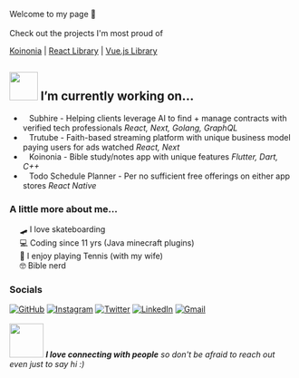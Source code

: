 Welcome to my page 👋 
<br><br>
Check out the projects I'm most proud of

[Koinonia](https://github.com/Haeven/Koinonia) | 
[React Library](https://github.com/Haeven/rares-ui-library) | 
[Vue.js Library](https://github.com/Haeven/vuetiful-js)

## <img src="https://media.giphy.com/media/VgCDAzcKvsR6OM0uWg/giphy.gif" width="50">  I’m currently working on...<br>
- &ensp; Subhire - Helping clients leverage AI to find + manage contracts with verified tech professionals *React, Next, Golang, GraphQL*
- &ensp; Trutube - Faith-based streaming platform with unique business model paying users for ads watched *React, Next*
- &ensp; Koinonia - Bible study/notes app with unique features *Flutter, Dart, C++*
- &ensp; Todo Schedule Planner - Per no sufficient free offerings on either app stores *React Native*
  
### A little more about me...  
&emsp; 🛹 I love skateboarding<br>
&emsp; 💻 Coding since 11 yrs (Java minecraft plugins)<br>
&emsp; 🎾 I enjoy playing Tennis (with my wife)<br>
&emsp; 🤓 Bible nerd<br>
<!--
**Haeven/Haeven** is a ✨ _special_ ✨ repository because its `README.md` (this file) appears on your GitHub profile.

Here are some ideas to get you started:

- 🔭 I’m currently working on ...
- 🌱 I’m currently learning ...
- 👯 I’m looking to collaborate on ...
- 🤔 I’m looking for help with ...
- 💬 Ask me about ...
- 📫 How to reach me: ...
- 😄 Pronouns: ...
- ⚡ Fun fact: ...
-->

### Socials

[![GitHub](https://img.shields.io/badge/%20portfolio-%23121011.svg?style=for-the-badge&logoColor=white)](https://haeven.dev)
[![Instagram](https://img.shields.io/badge/%20Instagram-C13584.svg?labelColor=C13584&style=for-the-badge&logo=Instagram&logoColor=white)](https://instagram.com/haeven.kd)
[![Twitter](https://img.shields.io/badge/%20Twitter-%231DA1F2.svg?style=for-the-badge&logo=Twitter&logoColor=white)](https://twitter.com/hvndevs)
[![LinkedIn](https://img.shields.io/badge/%20linkedin-%230077B5.svg?style=for-the-badge&logo=linkedin&logoColor=white)](https://linkedin.com/in/Haeven)
[![Gmail](https://img.shields.io/badge/%20Gmail-D14836?style=for-the-badge&logo=gmail&logoColor=white)](mailto:haevendevs@gmail.com)
<br><br>
<img src="https://media.giphy.com/media/LnQjpWaON8nhr21vNW/giphy.gif" width="60"> <em><b>I love connecting with people</b> so don't be afraid to reach out even just to say hi</b> :)</em>
